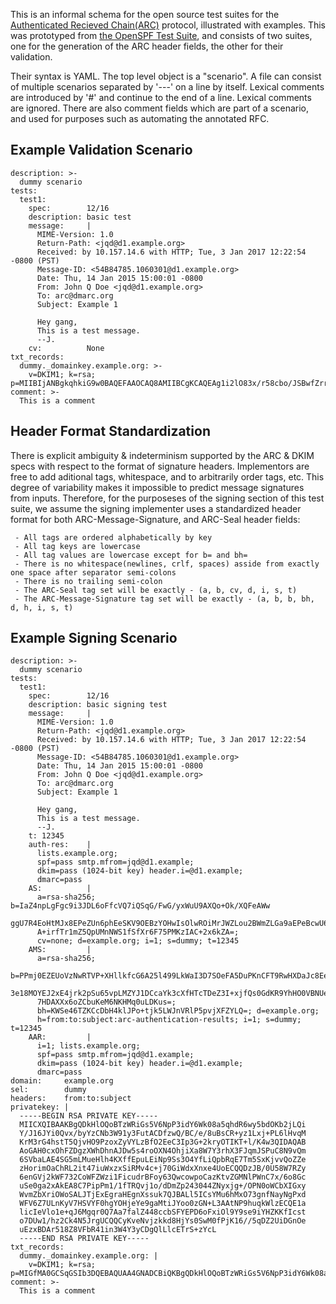 This is an informal schema for the open source test suites for the [Authenticated Recieved Chain(ARC)](https://tools.ietf.org/html/draft-ietf-dmarc-arc-protocol-01) protocol, illustrated with examples.  This was prototyped from [the OpenSPF Test Suite](http://www.openspf.org/Test_Suite/Schema), and consists of two suites, one for the generation of the ARC header fields, the other for their validation.

Their syntax is YAML. The top level object is a "scenario". A file can consist of multiple scenarios separated by '---' on a line by itself. Lexical comments are introduced by '#' and continue to the end of a line. Lexical comments are ignored. There are also comment fields which are part of a scenario, and used for purposes such as automating the annotated RFC.


## Example Validation Scenario

```
description: >-
  dummy scenario
tests:
  test1:
    spec:        12/16
    description: basic test
    message:     |
      MIME-Version: 1.0
      Return-Path: <jqd@d1.example.org>
      Received: by 10.157.14.6 with HTTP; Tue, 3 Jan 2017 12:22:54 -0800 (PST)
      Message-ID: <54B84785.1060301@d1.example.org>
      Date: Thu, 14 Jan 2015 15:00:01 -0800
      From: John Q Doe <jqd@d1.example.org>
      To: arc@dmarc.org
      Subject: Example 1

      Hey gang,
      This is a test message.
      --J.
    cv:          None
txt_records:
  dummy._domainkey.example.org: >-
    v=DKIM1; k=rsa; p=MIIBIjANBgkqhkiG9w0BAQEFAAOCAQ8AMIIBCgKCAQEAg1i2lO83x/r58cbo/JSBwfZrrct6S/yi4L6GsG3wNgFE9lO3orzBwnAEJJM33WrvJfOWia1fAx64Vs1QEpYtLFCzyeIhDDMaHv/G8NgKPgnWK4gI8/x2Q2SYCmiqil66oHaSOC2phMDRI+c/Q35MlZbc2FqlgevpKzdCg+YE6mYA0XN7/tdQplbx4meLVsVPIL9QCP4yu8oBsNqcwyxkQafJucVyoZI+VEO+dySw3QXNdmJhr7y1hD1tCNqoAG0iphKQVXPXmGnGhaxaVU92Kq5UKL6/LiTZ1piqyJfJyZ/zCgH+mtY8MNk9f7LHpwFljI7TbYmr7MmV3d6xj3sghwIDAQAB
comment: >-
  This is a comment
```

## Header Format Standardization
There is explicit ambiguity & indeterminism supported by the ARC & DKIM specs with respect to the format of signature headers.  Implementors are free to add aditional tags, whitespace, and to arbitrarily order tags, etc.  This degree of variability makes it impossible to predict message signatures from inputs.  Therefore, for the purposeses of the signing section of this test suite, we assume the signing implementer uses a standardized header format for both ARC-Message-Signature, and ARC-Seal header fields:
```
 - All tags are ordered alphabetically by key
 - All tag keys are lowercase
 - All tag values are lowercase except for b= and bh=
 - There is no whitespace(newlines, crlf, spaces) asside from exactly one space after separator semi-colons
 - There is no trailing semi-colon
 - The ARC-Seal tag set will be exactly - (a, b, cv, d, i, s, t)
 - The ARC-Message-Signature tag set will be exactly - (a, b, b, bh, d, h, i, s, t)
```

## Example Signing Scenario

```
description: >-
  dummy scenario
tests:
  test1:
    spec:        12/16
    description: basic signing test
    message:     |
      MIME-Version: 1.0
      Return-Path: <jqd@d1.example.org>
      Received: by 10.157.14.6 with HTTP; Tue, 3 Jan 2017 12:22:54 -0800 (PST)
      Message-ID: <54B84785.1060301@d1.example.org>
      Date: Thu, 14 Jan 2015 15:00:01 -0800
      From: John Q Doe <jqd@d1.example.org>
      To: arc@dmarc.org
      Subject: Example 1

      Hey gang,
      This is a test message.
      --J.
    t: 12345
    auth-res:    |
      lists.example.org;
      spf=pass smtp.mfrom=jqd@d1.example;
      dkim=pass (1024-bit key) header.i=@d1.example;
      dmarc=pass
    AS:          |
      a=rsa-sha256; b=IaZ4npLgFgc9i3JDL6oFfcVQ7iQSqG/FwG/yxWuU9AXQo+Ok/XQFeAWw
      ggU7R4EoHtMJx8EPeZUn6phEeSKV9OEBzYOHwIsOlwROiMrJWZLou2BWmZLGa9aEPeBcwU6D
      A+irfTr1mZ5QpUMnNWS1fSfXr6F75PMKzIAC+2x6kZA=;
      cv=none; d=example.org; i=1; s=dummy; t=12345
    AMS:         |
      a=rsa-sha256;
      b=PPmj0EZEUoVzNwRTVP+XHllkfcG6A25l499LkWaI3D7SOeFA5DuPKnCFT9RwHXDaJc8Ee2
      3e18MOYEJ2xE4jrk2pSu65vpLMZYJ1DCcaYk3cXfHTcTDeZ3I+xjfQs0GdKR9YhHO0VBNUeM
      7HDAXXx6oZCbuKeM6NKHMq0uLDKus=;
      bh=KWSe46TZKCcDbH4klJPo+tjk5LWJnVRlP5pvjXFZYLQ=; d=example.org;
      h=from:to:subject:arc-authentication-results; i=1; s=dummy; t=12345
    AAR:         |
      i=1; lists.example.org;
      spf=pass smtp.mfrom=jqd@d1.example;
      dkim=pass (1024-bit key) header.i=@d1.example;
      dmarc=pass
domain:     example.org
sel:        dummy
headers:    from:to:subject
privatekey: |
  -----BEGIN RSA PRIVATE KEY-----
  MIICXQIBAAKBgQDkHlOQoBTzWRiGs5V6NpP3idY6Wk08a5qhdR6wy5bdOKb2jLQi
  Y/J16JYi0Qvx/byYzCNb3W91y3FutACDfzwQ/BC/e/8uBsCR+yz1Lxj+PL6lHvqM
  KrM3rG4hstT5QjvHO9PzoxZyVYLzBfO2EeC3Ip3G+2kryOTIKT+l/K4w3QIDAQAB
  AoGAH0cxOhFZDgzXWhDhnAJDw5s4roOXN4OhjiXa8W7Y3rhX3FJqmJSPuC8N9vQm
  6SVbaLAE4SG5mLMueHlh4KXffEpuLEiNp9Ss3O4YfLiQpbRqE7Tm5SxKjvvQoZZe
  zHorimOaChRL2it47iuWxzxSiRMv4c+j70GiWdxXnxe4UoECQQDzJB/0U58W7RZy
  6enGVj2kWF732CoWFZWzi1FicudrBFoy63QwcowpoCazKtvZGMNlPWnC7x/6o8Gc
  uSe0ga2xAkEA8C7PipPm1/1fTRQvj1o/dDmZp243044ZNyxjg+/OPN0oWCbXIGxy
  WvmZbXriOWoSALJTjExEgraHEgnXssuk7QJBALl5ICsYMu6hMxO73gnfNayNgPxd
  WFV6Z7ULnKyV7HSVYF0hgYOHjeYe9gaMtiJYoo0zGN+L3AAtNP9huqkWlzECQE1a
  licIeVlo1e+qJ6Mgqr0Q7Aa7falZ448ccbSFYEPD6oFxiOl9Y9se9iYHZKKfIcst
  o7DUw1/hz2Ck4N5JrgUCQQCyKveNvjzkkd8HjYs0SwM0fPjK16//5qDZ2UiDGnOe
  uEzxBDAr518Z8VFbR41in3W4Y3yCDgQlLlcETrS+zYcL
  -----END RSA PRIVATE KEY-----
txt_records:
  dummy._domainkey.example.org: |
    v=DKIM1; k=rsa; p=MIGfMA0GCSqGSIb3DQEBAQUAA4GNADCBiQKBgQDkHlOQoBTzWRiGs5V6NpP3idY6Wk08a5qhdR6wy5bdOKb2jLQiY/J16JYi0Qvx/byYzCNb3W91y3FutACDfzwQ/BC/e/8uBsCR+yz1Lxj+PL6lHvqMKrM3rG4hstT5QjvHO9PzoxZyVYLzBfO2EeC3Ip3G+2kryOTIKT+l/K4w3QIDAQAB
comment: >-
  This is a comment
```
